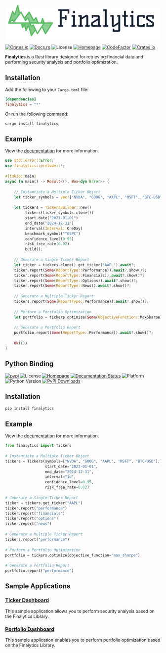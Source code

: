 ![Finalytics](https://github.com/Nnamdi-sys/finalytics/raw/main/logo-color.png)

[![Crates.io](https://img.shields.io/crates/v/finalytics)](https://crates.io/crates/finalytics)
[![Docs.rs](https://docs.rs/finalytics/badge.svg)](https://docs.rs/finalytics/)
![License](https://img.shields.io/crates/l/finalytics)
[![Homepage](https://img.shields.io/badge/homepage-finalytics.rs-blue)](https://finalytics.rs/)
[![CodeFactor](https://www.codefactor.io/repository/github/nnamdi-sys/finalytics/badge)](https://www.codefactor.io/repository/github/nnamdi-sys/finalytics)
[![Crates.io](https://img.shields.io/crates/d/finalytics)](https://crates.io/crates/finalytics)


**Finalytics** is a Rust library designed for retrieving financial data and performing security analysis and portfolio optimization.

## Installation

Add the following to your `Cargo.toml` file:

```toml
[dependencies]
finalytics = "*"
```

Or run the following command:

```bash
cargo install finalytics
```

## Example

View the [documentation](https://docs.rs/finalytics/) for more information.

```rust
use std::error::Error;
use finalytics::prelude::*;

#[tokio::main]
async fn main() -> Result<(), Box<dyn Error>> {

    // Instantiate a Multiple Ticker Object
    let ticker_symbols = vec!["NVDA", "GOOG", "AAPL", "MSFT", "BTC-USD"];

    let tickers = TickersBuilder::new()
        .tickers(ticker_symbols.clone())
        .start_date("2023-01-01")
        .end_date("2024-12-31")
        .interval(Interval::OneDay)
        .benchmark_symbol("^GSPC")
        .confidence_level(0.95)
        .risk_free_rate(0.02)
        .build();

    // Generate a Single Ticker Report
    let ticker = tickers.clone().get_ticker("AAPL").await?;
    ticker.report(Some(ReportType::Performance)).await?.show()?;
    ticker.report(Some(ReportType::Financials)).await?.show()?;
    ticker.report(Some(ReportType::Options)).await?.show()?;
    ticker.report(Some(ReportType::News)).await?.show()?;

    // Generate a Multiple Ticker Report
    tickers.report(Some(ReportType::Performance)).await?.show()?;

    // Perform a Portfolio Optimization
    let portfolio = tickers.optimize(Some(ObjectiveFunction::MaxSharpe), None).await?;

    // Generate a Portfolio Report
    portfolio.report(Some(ReportType::Performance)).await?.show()?;

    Ok(())
}
```


## Python Binding

[![pypi](https://img.shields.io/pypi/v/finalytics)](https://pypi.org/project/finalytics/)
![License](https://img.shields.io/crates/l/finalytics)
[![Homepage](https://img.shields.io/badge/homepage-finalytics.rs-blue)](https://finalytics.rs/)
[![Documentation Status](https://img.shields.io/badge/docs-quarto-blue)](https://nnamdi.quarto.pub/finalytics/)
![Platform](https://img.shields.io/badge/Platform-Windows%20%7C%20Linux%20%7C%20MacOS-brightgreen)
![Python Version](https://img.shields.io/badge/Python-3.7%20%7C%203.8%20%7C%203.9%20%7C%203.10%20%7C%203.11%20%7C%203.12%20%7C%203.13-blue)
[![PyPI Downloads](https://static.pepy.tech/badge/finalytics)](https://pepy.tech/projects/finalytics)


## Installation

```bash
pip install finalytics
```

## Example

View the [documentation](https://nnamdi.quarto.pub/finalytics/) for more information.

```python
from finalytics import Tickers

# Instantiate a Multiple Ticker Object
tickers = Tickers(symbols=["NVDA", "GOOG", "AAPL", "MSFT", "BTC-USD"],
                  start_date="2023-01-01",
                  end_date="2024-12-31",
                  interval="1d",
                  confidence_level=0.95,
                  risk_free_rate=0.02)

# Generate a Single Ticker Report
ticker = tickers.get_ticker("AAPL")
ticker.report("performance")
ticker.report("financials")
ticker.report("options")
ticker.report("news")

# Generate a Multiple Ticker Report
tickers.report("performance")

# Perform a Portfolio Optimization
portfolio = tickers.optimize(objective_function="max_sharpe")

# Generate a Portfolio Report
portfolio.report("performance")

```


## Sample Applications

<h3><a href="https://finalytics.rs/ticker">Ticker Dashboard</a></h3>

This sample application allows you to perform security analysis based on the Finalytics Library.

<h3><a href="https://finalytics.rs/portfolio">Portfolio Dashboard</a></h3>

This sample application enables you to perform portfolio optimization based on the Finalytics Library.


